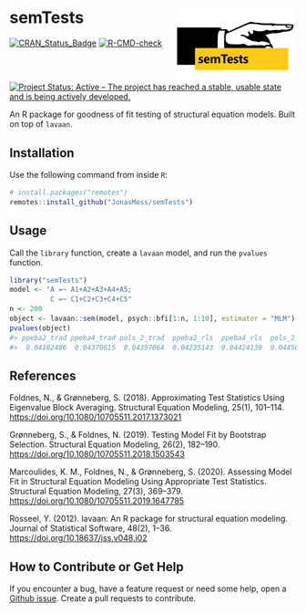
<!-- README.md is generated from README.Rmd. Please edit that file -->

# semTests <img src="man/figures/logo.png" align="right" width="210" height="130" />

[![CRAN_Status_Badge](https://www.r-pkg.org/badges/version/semTests)](https://cran.r-project.org/package=semTests)
[![R-CMD-check](https://github.com/JonasMoss/semTests/actions/workflows/R-CMD-check.yaml/badge.svg)](https://github.com/JonasMoss/semTests/actions/workflows/R-CMD-check.yaml)
[![Project Status: Active – The project has reached a stable, usable
state and is being actively
developed.](https://www.repostatus.org/badges/latest/active.svg)](https://www.repostatus.org/#active)

An R package for goodness of fit testing of structural equation models.
Built on top of `lavaan`.

## Installation

Use the following command from inside `R`:

``` r
# install.packages("remotes")
remotes::install_github("JonasMoss/semTests")
```

## Usage

Call the `library` function, create a `lavaan` model, and run the
`pvalues` function.

``` r
library("semTests")
model <- "A =~ A1+A2+A3+A4+A5;
          C =~ C1+C2+C3+C4+C5"
n <- 200
object <- lavaan::sem(model, psych::bfi[1:n, 1:10], estimator = "MLM")
pvalues(object)
#> ppeba2_trad ppeba4_trad pols_2_trad  ppeba2_rls  ppeba4_rls  pols_2_rls 
#>  0.04182486  0.04370615  0.04397064  0.04235143  0.04424139  0.04450873
```

## References

Foldnes, N., & Grønneberg, S. (2018). Approximating Test Statistics
Using Eigenvalue Block Averaging. Structural Equation Modeling, 25(1),
101–114. <https://doi.org/10.1080/10705511.2017.1373021>

Grønneberg, S., & Foldnes, N. (2019). Testing Model Fit by Bootstrap
Selection. Structural Equation Modeling, 26(2), 182–190.
<https://doi.org/10.1080/10705511.2018.1503543>

Marcoulides, K. M., Foldnes, N., & Grønneberg, S. (2020). Assessing
Model Fit in Structural Equation Modeling Using Appropriate Test
Statistics. Structural Equation Modeling, 27(3), 369–379.
<https://doi.org/10.1080/10705511.2019.1647785>

Rosseel, Y. (2012). lavaan: An R package for structural equation
modeling. Journal of Statistical Software, 48(2), 1–36.
<https://doi.org/10.18637/jss.v048.i02>

## How to Contribute or Get Help

If you encounter a bug, have a feature request or need some help, open a
[Github issue](https://github.com/JonasMoss/semTests/issues). Create a
pull requests to contribute.
